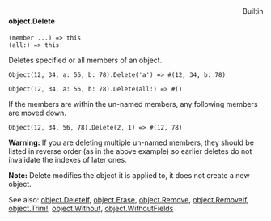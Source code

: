 <div style="float:right"><span class="builtin">Builtin</span></div>

#### object.Delete

``` suneido
(member ...) => this
(all:) => this
```

Deletes specified or all members of an object.

``` suneido
Object(12, 34, a: 56, b: 78).Delete('a') => #(12, 34, b: 78)

Object(12, 34, a: 56, b: 78).Delete(all:) => #()
```

If the members are within the un-named members, any following members are moved down.

``` suneido
Object(12, 34, 56, 78).Delete(2, 1) => #(12, 78)
```

**Warning:** If you are deleting multiple un-named members, they should be listed in reverse order (as in the above example) so earlier deletes do not invalidate the indexes of later ones.

**Note:** Delete modifies the object it is applied to, it does not create a new object.


See also:
[object.DeleteIf](<object.DeleteIf.md>),
[object.Erase](<object.Erase.md>),
[object.Remove](<object.Remove.md>),
[object.RemoveIf](<object.RemoveIf.md>),
[object.Trim!](<object.Trim!.md>),
[object.Without](<object.Without.md>),
[object.WithoutFields](<object.WithoutFields.md>)
